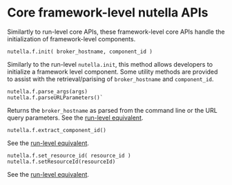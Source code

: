 # Core framework-level nutella APIs
Similartly to run-level core APIs, these framework-level core APIs handle the initialization of framework-level components.

```
nutella.f.init( broker_hostname, component_id )
```
Similarly to the run-level `nutella.init`, this method allows developers to initialize a framework level component. Some utility methods are provided to assist with the retrieval/parising of `broker_hostname` and `component_id`. 

```
nutella.f.parse_args(args)
nutella.f.parseURLParameters()`
```
Returns the `broker_hostname` as parsed from the command line or the URL query parameters. See the [run-level equivalent](core.md).

```
nutella.f.extract_component_id()
```
See the [run-level equivalent](core.md).

```
nutella.f.set_resource_id( resource_id )
nutella.f.setResourceId(resourceId)
```
See the [run-level equivalent](core.md).